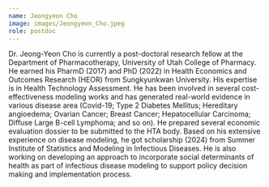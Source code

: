 ```yaml
---
name: Jeongyeon Cho
image: images/Jeongyeon_Cho.jpeg
role: postdoc
---
```

Dr. Jeong-Yeon Cho is currently a post-doctoral research fellow at the Department of Pharmacotherapy, University of Utah College of Pharmacy. He earned his PharmD (2017) and PhD (2022) in Health Economics and Outcomes Research (HEOR) from Sungkyunkwan University. His expertise is in Health Technology Assessment. He has been involved in several cost-effectiveness modeling works and has generated real-world evidence in various disease area (Covid-19; Type 2 Diabetes Mellitus; Hereditary angioedema; Ovarian Cancer; Breast Cancer; Hepatocellular Carcinoma; Diffuse Large B-cell Lymphoma; and so on). He prepared several economic evaluation dossier to be submitted to the HTA body. Based on his extensive experience on disease modeling, he got scholarship (2024) from Summer Institute of Statistics and Modeling in Infectious Diseases. He is also working on developing an approach to incorporate social determinants of health as part of infectious disease modeling to support policy decision making and implementation process.
